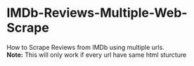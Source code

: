 # IMDb-Reviews-Multiple-Web-Scrape
How to Scrape Reviews from IMDb using multiple urls.
<br/>
**Note:** This will only work if every url have same html sturcture
